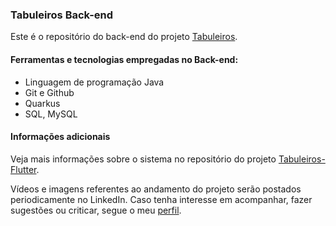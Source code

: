 ### Tabuleiros Back-end
Este é o repositório do back-end do projeto [Tabuleiros](https://github.com/MarcosPeas/tabuleiros-flutter).
#### Ferramentas e tecnologias empregadas no Back-end:
- Linguagem de programação Java
- Git e Github
- Quarkus
- SQL, MySQL

#### Informações adicionais
Veja mais informações sobre o sistema no repositório do projeto [Tabuleiros-Flutter](https://github.com/MarcosPeas/tabuleiros-flutter).

Vídeos e imagens referentes ao andamento do projeto serão postados periodicamente no LinkedIn. Caso tenha interesse em acompanhar, fazer sugestões ou criticar, segue o meu [perfil](https://www.linkedin.com/in/marcos-peas/).